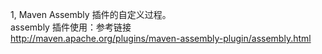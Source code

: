 1, Maven Assembly 插件的自定义过程。  
assembly 插件使用：参考链接  
http://maven.apache.org/plugins/maven-assembly-plugin/assembly.html  
